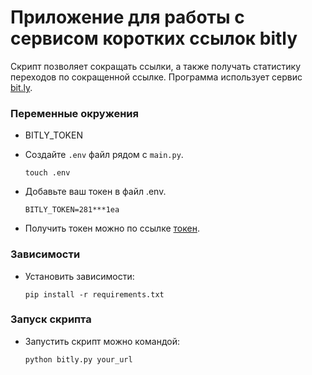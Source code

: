 # Приложение для работы c сервисом коротких ссылок bitly
Скрипт позволяет сокращать ссылки, а также получать статистику переходов по сокращенной ссылке.
Программа использует сервис [bit.ly](https://dev.bitly.com/).

###  Переменные окружения

- BITLY_TOKEN

- Создайте `.env` файл рядом с  `main.py`.

    ```
    touch .env
    ```
- Добавьте ваш токен в файл .env.
  ```
  BITLY_TOKEN=281***1ea
  ```

- Получить токен можно по ссылке [токен](https://dev.bitly.com/).
###  Зависимости
- Установить зависимости:

   ```
   pip install -r requirements.txt
  ```
###  Запуск скрипта
- Запустить скрипт можно командой:
  
  ```
  python bitly.py your_url
  ```